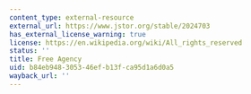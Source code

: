 ```yaml
---
content_type: external-resource
external_url: https://www.jstor.org/stable/2024703
has_external_license_warning: true
license: https://en.wikipedia.org/wiki/All_rights_reserved
status: ''
title: Free Agency
uid: b84eb948-3053-46ef-b13f-ca95d1a6d0a5
wayback_url: ''
---
```

